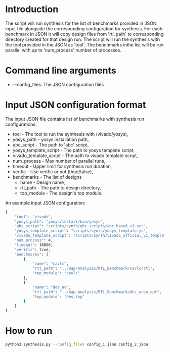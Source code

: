 # Introduction
The script will run synthesis for the list of benchmarks provided in JSON input file alongside the corresponding configuration for synthesis. For each benchmark in JSON it will copy design files from 'rtl_path' to corresponding directory created for that design run. The script will run the synthesis with the tool provided in the JSON as 'tool'. The benchmarks inthe list will be run parallel with up to 'num_process' number of processes. 

# Command line arguments
- --config_files: The JSON configuration files

# Input JSON configuration format
The input JSON file contains list of benchmarks with synthesis run configurations. 

- tool - The tool to run the synthesis with (vivado/yosys),
- yosys_path - yosys installation path,
- abc_script - The path to 'abc' script,
- yosys_template_script - The path to yosys template script,
- vivado_template_script - The path to vivado template script,
- num_process - Max number of parallel runs,
- timeout - Upper limit for synthesis run duration,
- verific - Use verific or not (thue/false),
- benchmarks - The list of designs
	- name - Design name,
	- rtl_path - The path to design directory,
	- top_module - The design's top module.

An example input JSON configuration:
```bash
{
    "tool": "vivado",
    "yosys_path": "yosys/install/bin/yosys",
    "abc_script": "scripts/synth/abc_scripts/abc_base6.v1.scr",
    "yosys_template_script": "scripts/synth/yosys_template.ys",
    "vivado_template_script": "scripts/synth/vivado_official_v1_template.tcl",
    "num_process": 4,
    "timeout": 10800,
    "verific": true,
    "benchmarks": [
        {
            "name": "cavlc",
            "rtl_path": "../Gap-Analysis/RTL_Benchmark/cavlc/rtl",
            "top_module": "cavlc"
        },
        {
            "name": "des_ao",
            "rtl_path": "../Gap-Analysis/RTL_Benchmark/des_area_opt",
            "top_module": "des_top"
        }
    ]
}
```

# How to run
```bash
python3 synthesis.py --config_files config_1.json config_2.json
```
